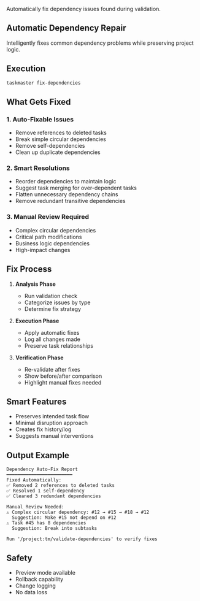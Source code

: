 Automatically fix dependency issues found during validation.

## Automatic Dependency Repair

Intelligently fixes common dependency problems while preserving project logic.

## Execution

```bash
taskmaster fix-dependencies
```

## What Gets Fixed

### 1. **Auto-Fixable Issues**
- Remove references to deleted tasks
- Break simple circular dependencies
- Remove self-dependencies
- Clean up duplicate dependencies

### 2. **Smart Resolutions**
- Reorder dependencies to maintain logic
- Suggest task merging for over-dependent tasks
- Flatten unnecessary dependency chains
- Remove redundant transitive dependencies

### 3. **Manual Review Required**
- Complex circular dependencies
- Critical path modifications
- Business logic dependencies
- High-impact changes

## Fix Process

1. **Analysis Phase**
   - Run validation check
   - Categorize issues by type
   - Determine fix strategy

2. **Execution Phase**
   - Apply automatic fixes
   - Log all changes made
   - Preserve task relationships

3. **Verification Phase**
   - Re-validate after fixes
   - Show before/after comparison
   - Highlight manual fixes needed

## Smart Features

- Preserves intended task flow
- Minimal disruption approach
- Creates fix history/log
- Suggests manual interventions

## Output Example

```
Dependency Auto-Fix Report
━━━━━━━━━━━━━━━━━━━━━━━━
Fixed Automatically:
✅ Removed 2 references to deleted tasks
✅ Resolved 1 self-dependency
✅ Cleaned 3 redundant dependencies

Manual Review Needed:
⚠️ Complex circular dependency: #12 → #15 → #18 → #12
  Suggestion: Make #15 not depend on #12
⚠️ Task #45 has 8 dependencies
  Suggestion: Break into subtasks

Run '/project:tm/validate-dependencies' to verify fixes
```

## Safety

- Preview mode available
- Rollback capability
- Change logging
- No data loss
